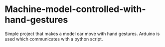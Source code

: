 # Machine-model-controlled-with-hand-gestures
Simple project that makes a model car move with hand gestures. Arduino is used which communicates with a python script.
